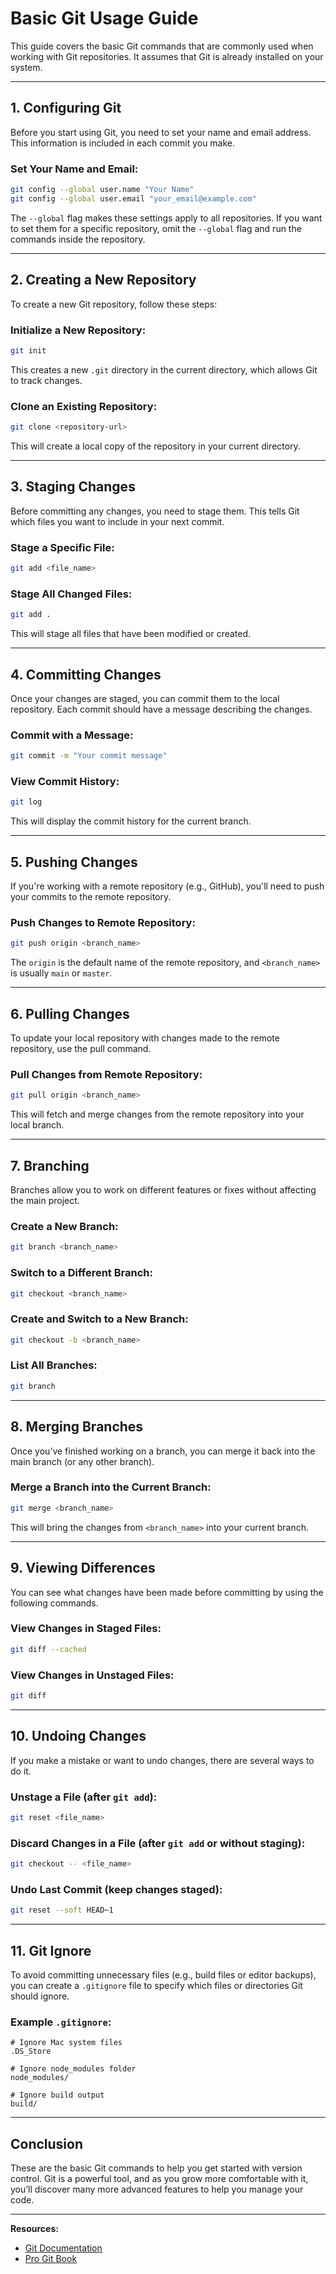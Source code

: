 
# Basic Git Usage Guide

This guide covers the basic Git commands that are commonly used when working with Git repositories. It assumes that Git is already installed on your system.

---

## 1. **Configuring Git**

Before you start using Git, you need to set your name and email address. This information is included in each commit you make.

### Set Your Name and Email:

```bash
git config --global user.name "Your Name"
git config --global user.email "your_email@example.com"
```

The `--global` flag makes these settings apply to all repositories. If you want to set them for a specific repository, omit the `--global` flag and run the commands inside the repository.

---

## 2. **Creating a New Repository**

To create a new Git repository, follow these steps:

### Initialize a New Repository:

```bash
git init
```

This creates a new `.git` directory in the current directory, which allows Git to track changes.

### Clone an Existing Repository:

```bash
git clone <repository-url>
```

This will create a local copy of the repository in your current directory.

---

## 3. **Staging Changes**

Before committing any changes, you need to stage them. This tells Git which files you want to include in your next commit.

### Stage a Specific File:

```bash
git add <file_name>
```

### Stage All Changed Files:

```bash
git add .
```

This will stage all files that have been modified or created.

---

## 4. **Committing Changes**

Once your changes are staged, you can commit them to the local repository. Each commit should have a message describing the changes.

### Commit with a Message:

```bash
git commit -m "Your commit message"
```

### View Commit History:

```bash
git log
```

This will display the commit history for the current branch.

---

## 5. **Pushing Changes**

If you're working with a remote repository (e.g., GitHub), you'll need to push your commits to the remote repository.

### Push Changes to Remote Repository:

```bash
git push origin <branch_name>
```

The `origin` is the default name of the remote repository, and `<branch_name>` is usually `main` or `master`.

---

## 6. **Pulling Changes**

To update your local repository with changes made to the remote repository, use the pull command.

### Pull Changes from Remote Repository:

```bash
git pull origin <branch_name>
```

This will fetch and merge changes from the remote repository into your local branch.

---

## 7. **Branching**

Branches allow you to work on different features or fixes without affecting the main project.

### Create a New Branch:

```bash
git branch <branch_name>
```

### Switch to a Different Branch:

```bash
git checkout <branch_name>
```

### Create and Switch to a New Branch:

```bash
git checkout -b <branch_name>
```

### List All Branches:

```bash
git branch
```

---

## 8. **Merging Branches**

Once you’ve finished working on a branch, you can merge it back into the main branch (or any other branch).

### Merge a Branch into the Current Branch:

```bash
git merge <branch_name>
```

This will bring the changes from `<branch_name>` into your current branch.

---

## 9. **Viewing Differences**

You can see what changes have been made before committing by using the following commands.

### View Changes in Staged Files:

```bash
git diff --cached
```

### View Changes in Unstaged Files:

```bash
git diff
```

---

## 10. **Undoing Changes**

If you make a mistake or want to undo changes, there are several ways to do it.

### Unstage a File (after `git add`):

```bash
git reset <file_name>
```

### Discard Changes in a File (after `git add` or without staging):

```bash
git checkout -- <file_name>
```

### Undo Last Commit (keep changes staged):

```bash
git reset --soft HEAD~1
```

---

## 11. **Git Ignore**

To avoid committing unnecessary files (e.g., build files or editor backups), you can create a `.gitignore` file to specify which files or directories Git should ignore.

### Example `.gitignore`:

```
# Ignore Mac system files
.DS_Store

# Ignore node_modules folder
node_modules/

# Ignore build output
build/
```

---

## Conclusion

These are the basic Git commands to help you get started with version control. Git is a powerful tool, and as you grow more comfortable with it, you’ll discover many more advanced features to help you manage your code.

---

**Resources:**
- [Git Documentation](https://git-scm.com/doc)
- [Pro Git Book](https://git-scm.com/book/en/v2)
